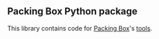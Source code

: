 ## Packing Box Python package

This library contains code for [Packing Box](https://github.com/dhondta/docker-packing-box)'s [tools](https://github.com/dhondta/docker-packing-box/tree/main/files/tools).
